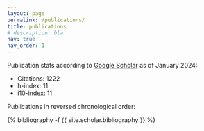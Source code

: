 ```yaml
---
layout: page
permalink: /publications/
title: publications
# description: bla
nav: true
nav_order: 1
---
```


<!-- _pages/publications.md -->

<!-- Bibsearch Feature -->

Publication stats according to [Google Scholar](https://scholar.google.de/citations?user=WhS7BjkAAAAJ) as of January 2024:
- Citations: 1222  
- h-index: 11  
- i10-index: 11  

Publications in reversed chronological order:  
<!-- (⬇ Click on a preview image to zoom in 🔎) -->

<!-- _pages/publications.md -->
<div class="publications">

{% bibliography -f {{ site.scholar.bibliography }} %}

</div>
